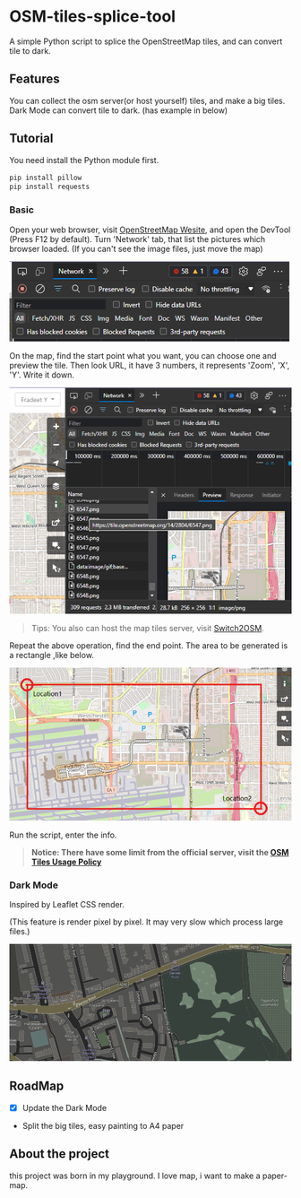 # OSM-tiles-splice-tool
A simple Python script to splice the OpenStreetMap tiles, and can convert tile to dark.

## Features
You can collect the osm server(or host yourself) tiles, and make a big tiles.
Dark Mode can convert tile to dark. (has example in below)

## Tutorial
You need install the Python module first.
```bash
pip install pillow
pip install requests
```
### Basic
Open your web browser, visit [OpenStreetMap Wesite](https://www.openstreetmap.org/), and open the DevTool (Press F12 by default). Turn 'Network' tab, that list the pictures which browser loaded. (If you can't see the image files, just move the map)

![](pic/NetworkTab.png)

On the map, find the start point what you want, you can choose one and preview the tile. Then look URL, it have 3 numbers, it represents 'Zoom', 'X', 'Y'. Write it down.

![](pic/osmtileDev.png)
> Tips: You also can host the map tiles server, visit [Switch2OSM](https://switch2osm.org/serving-tiles/).

Repeat the above operation, find the end point. The area to be generated is a rectangle ,like below.

![](pic/rectangle.png)

Run the script, enter the info.
> **Notice: There have some limit from the official server, visit the [OSM Tiles Usage Policy](https://operations.osmfoundation.org/policies/tiles/)**

### Dark Mode
Inspired by Leaflet CSS render.

(This feature is render pixel by pixel. It may very slow which process large files.)

![](pic/darkmode.png)

## RoadMap
- [x] Update the Dark Mode
- Split the big tiles, easy painting to A4 paper

## About the project
this project was born in my playground. I love map, i want to make a paper-map.
